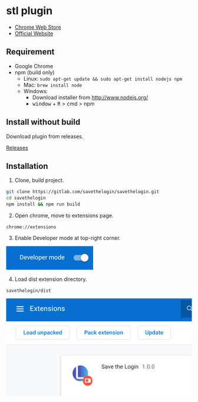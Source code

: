# stl plugin

- [Chrome Web Store](https://chrome.google.com/webstore/detail/save-the-login/olhdcmdedheoafealgdlignhohemkokh)
- [Official Website](https://savethelogin.world/)

## Requirement

- Google Chrome
- npm (build only)
  - Linux: `sudo apt-get update && sudo apt-get install nodejs npm`
  - Mac: `brew install node`
  * Windows:
    - Download installer from http://www.nodejs.org/
    - <kbd>window</kbd> + <kbd>R</kbd> > cmd > npm

## Install without build

Download plugin from releases.

[Releases](https://gitlab.com/savethelogin/savethelogin/-/releases)

## Installation

1. Clone, build project.

```sh
git clone https://gitlab.com/savethelogin/savethelogin.git
cd savethelogin
npm install && npm run build
```

2. Open chrome, move to extensions page.

```
chrome://extensions
```

3. Enable Developer mode at top-right corner.

![Developer mode on](instruction-developer-mode.png)

4. Load dist extension directory.

```
savethelogin/dist
```

![Load unpacked](instruction-load-unpacked.png)

